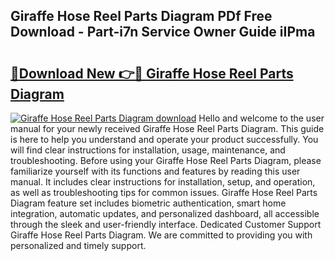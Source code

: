 ## Giraffe Hose Reel Parts Diagram PDf Free Download - Part-i7n Service Owner Guide iIPma

# <h2><a href="http://dfjb45z.blite.top/?on=Giraffe+Hose+Reel+Parts+Diagram">🔗Download New 👉🔴 Giraffe Hose Reel Parts Diagram</a></h2>

[![Giraffe Hose Reel Parts Diagram download](https://i.imgur.com/lujVjoI.png)](http://dfjb45z.blite.top/?on=Giraffe+Hose+Reel+Parts+Diagram)
Hello and welcome to the user manual for your newly received Giraffe Hose Reel Parts Diagram. This guide is here to help you understand and operate your product successfully. You will find clear instructions for installation, usage, maintenance, and troubleshooting. Before using your Giraffe Hose Reel Parts Diagram, please familiarize yourself with its functions and features by reading this user manual. It includes clear instructions for installation, setup, and operation, as well as troubleshooting tips for common issues. Giraffe Hose Reel Parts Diagram feature set includes biometric authentication, smart home integration, automatic updates, and personalized dashboard, all accessible through the sleek and user-friendly interface. Dedicated Customer Support Giraffe Hose Reel Parts Diagram. We are committed to providing you with personalized and timely support.
